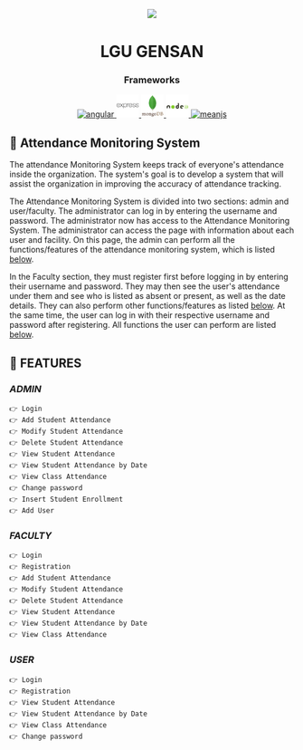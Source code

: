 <p align="center">
    <img width="130" src="https://i.postimg.cc/8PRLnr9m/OIP-removebg-preview-2.png">
</p>
 <h1 align="center"> LGU GENSAN</h1>
<h3 align="center">Frameworks</h3>
<p align="center"> <a href="https://angular.io" target="_blank" rel="noreferrer"> <img src="https://angular.io/assets/images/logos/angular/angular.svg" alt="angular" width="40" height="40"/> </a> <a href="https://expressjs.com" target="_blank" rel="noreferrer"> <img src="https://raw.githubusercontent.com/devicons/devicon/master/icons/express/express-original-wordmark.svg" alt="express" width="40" height="40"/> </a> <a href="https://www.mongodb.com/" target="_blank" rel="noreferrer"> <img src="https://raw.githubusercontent.com/devicons/devicon/master/icons/mongodb/mongodb-original-wordmark.svg" alt="mongodb" width="40" height="40"/> </a> <a href="https://nodejs.org" target="_blank" rel="noreferrer"> <img src="https://raw.githubusercontent.com/devicons/devicon/master/icons/nodejs/nodejs-original-wordmark.svg" alt="nodejs" width="40" height="40"/> </a> <a href="[https://meanjs.org](http://meanjs.org/)" target="_blank" rel="noreferrer"> <img src="https://th.bing.com/th/id/R.56221ec4ec667915980e37d616bed1c1?rik=0aQN2K%2bfr9L%2b1g&riu=http%3a%2f%2fsalvatorelab.es%2fwp-content%2fuploads%2f2014%2f07%2fmeanjs-logo.png&ehk=C41pQ1pXzYeVnB%2biXURnL2Kf%2fmVWmByZTQ8VuAfhSn4%3d&risl=&pid=ImgRaw&r=0" alt="meanjs" width="50" height="40"/> </a> </p>


## 🚩 Attendance Monitoring System

The attendance Monitoring System keeps track of everyone's attendance inside the organization. The system's goal is to develop a system that will assist the organization in improving the accuracy of attendance tracking.

The Attendance Monitoring System is divided into two sections: admin and user/faculty. The administrator can log in by entering the username and password. The administrator now has access to the Attendance Monitoring System. The administrator can access the page with information about each user and facility. On this page, the admin can perform all the functions/features of the attendance monitoring system, which is listed [below](#-features). 

In the Faculty section, they must register first before logging in by entering their username and password. They may then see the user's attendance under them and see who is listed as absent or present, as well as the date details. They can also perform other functions/features as listed [below](#-features). At the same time, the user can log in with their respective username and password after registering. All functions the user can perform are listed [below](#-features). 



## 🚩 FEATURES
 ### ***ADMIN***
```
👉 Login
👉 Add Student Attendance
👉 Modify Student Attendance
👉 Delete Student Attendance
👉 View Student Attendance 
👉 View Student Attendance by Date
👉 View Class Attendance
👉 Change password
👉 Insert Student Enrollment
👉 Add User
```

### ***FACULTY***
```
👉 Login
👉 Registration
👉 Add Student Attendance
👉 Modify Student Attendance
👉 Delete Student Attendance
👉 View Student Attendance 
👉 View Student Attendance by Date
👉 View Class Attendance
```
### ***USER***
```
👉 Login
👉 Registration
👉 View Student Attendance 
👉 View Student Attendance by Date
👉 View Class Attendance
👉 Change password
```
